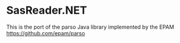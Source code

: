 # SasReader.NET
This is the port of the parso Java library implemented by the EPAM https://github.com/epam/parso

